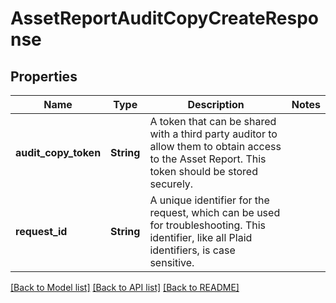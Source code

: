 # AssetReportAuditCopyCreateResponse

## Properties

Name | Type | Description | Notes
------------ | ------------- | ------------- | -------------
**audit_copy_token** | **String** | A token that can be shared with a third party auditor to allow them to obtain access to the Asset Report. This token should be stored securely. | 
**request_id** | **String** | A unique identifier for the request, which can be used for troubleshooting. This identifier, like all Plaid identifiers, is case sensitive. | 

[[Back to Model list]](../README.md#documentation-for-models) [[Back to API list]](../README.md#documentation-for-api-endpoints) [[Back to README]](../README.md)


